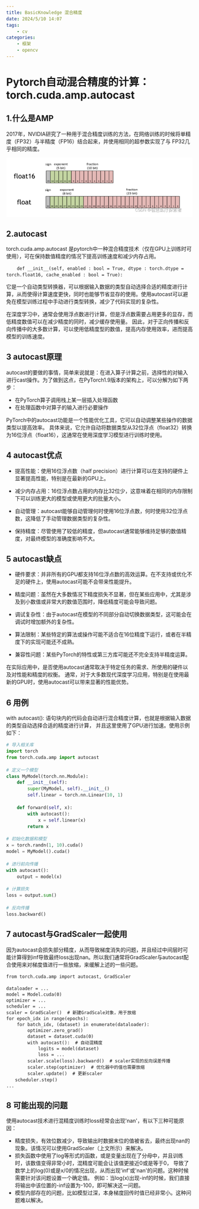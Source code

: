 ```yaml
---
title: BasicKnowledge 混合精度
date: 2024/5/10 14:07
tags:
    - cv
categories: 
    - 框架
    - opencv
---
```

# Pytorch自动混合精度的计算：torch.cuda.amp.autocast

## 1.什么是AMP
2017年，NVIDIA研究了一种用于混合精度训练的方法，在网络训练的时候将单精度（FP32）与半精度（FP16）结合起来，并使用相同的超参数实现了与
FP32几乎相同的精度。

![img.png](image/float16_32对比.png)

## 2.autocast

torch.cuda.amp.autocast 是pytorch中一种混合精度技术（仅在GPU上训练时可使用），可在保持数值精度的情况下提高训练速度和减少内存占用。

`    def __init__(self, enabled : bool = True, dtype : torch.dtype = torch.float16, cache_enabled : bool = True):`

它是一个自动类型转换器，可以根据输入数据的类型自动选择合适的精度进行计算，从而使得计算速度更快，同时也能够节省显存的使用。使用autocast可以避免在模型训练过程中手动进行类型转换，减少了代码实现的复杂性。

在深度学习中，通常会使用浮点数进行计算，但是浮点数需要占用更多的显存，而低精度数值可以在减少精度的同时，减少缓存使用量。
因此，对于正向传播和反向传播中的大多数计算，可以使用低精度型的数值，提高内存使用效率，进而提高模型的训练速度。

## 3 autocast原理

autocast的要做的事情，简单来说就是：在进入算子计算之前，选择性的对输入进行cast操作。为了做到这点，在PyTorch1.9版本的架构上，可以分解为如下两步：

* 在PyTorch算子调用栈上某一层插入处理函数
* 在处理函数中对算子的输入进行必要操作

PyTorch中的autocast功能是一个性能优化工具，它可以自动调整某些操作的数据类型以提高效率。
具体来说，它允许自动将数据类型从32位浮点（float32）转换为16位浮点（float16），这通常在使用深度学习模型进行训练时使用。

## 4 autocast优点

* 提高性能：使用16位浮点数（half precision）进行计算可以在支持的硬件上显著提高性能，特别是在最新的GPU上。

* 减少内存占用：16位浮点数占用的内存比32位少，这意味着在相同的内存限制下可以训练更大的模型或使用更大的批量大小。

* 自动管理：autocast能够自动管理何时使用16位浮点数，何时使用32位浮点数，这降低了手动管理数据类型的复杂性。

* 保持精度：尽管使用了较低的精度，但autocast通常能够维持足够的数值精度，对最终模型的准确度影响不大。

## 5 autocast缺点
* 硬件要求：并非所有的GPU都支持16位浮点数的高效运算。在不支持或优化不足的硬件上，使用autocast可能不会带来性能提升。

* 精度问题：虽然在大多数情况下精度损失不显著，但在某些应用中，尤其是涉及到小数值或非常大的数值范围时，降低精度可能会导致问题。

* 调试复杂性：由于autocast在模型的不同部分自动切换数据类型，这可能会在调试时增加额外的复杂性。

* 算法限制：某些特定的算法或操作可能不适合在16位精度下运行，或者在半精度下的实现可能还不成熟。

* 兼容性问题：某些PyTorch的特性或第三方库可能还不完全支持半精度运算。

在实际应用中，是否使用autocast通常取决于特定任务的需求、所使用的硬件以及对性能和精度的权衡。
通常，对于大多数现代深度学习应用，特别是在使用最新的GPU时，使用autocast可以带来显著的性能优势。

## 6 用例

with autocast(): 语句块内的代码会自动进行混合精度计算，也就是根据输入数据的类型自动选择合适的精度进行计算，
并且这里使用了GPU进行加速。使用示例如下：

```python
# 导入相关库
import torch
from torch.cuda.amp import autocast
 
# 定义一个模型
class MyModel(torch.nn.Module):
    def __init__(self):
        super(MyModel, self).__init__()
        self.linear = torch.nn.Linear(10, 1)
 
    def forward(self, x):
        with autocast():
            x = self.linear(x)
        return x
 
# 初始化数据和模型
x = torch.randn(1, 10).cuda()
model = MyModel().cuda()
 
# 进行前向传播
with autocast():
    output = model(x)
 
# 计算损失
loss = output.sum()
 
# 反向传播
loss.backward()
```
## 7 autocast与GradScaler一起使用

因为autocast会损失部分精度，从而导致梯度消失的问题，并且经过中间层时可能计算得到inf导致最终loss出现nan。所以我们通常将GradScaler与autocast配合使用来对梯度值进行一些放缩，来缓解上述的一些问题。

```
from torch.cuda.amp import autocast, GradScaler
 
dataloader = ...
model = Model.cuda(0)
optimizer = ...
scheduler = ...
scaler = GradScaler()  # 新建GradScale对象，用于放缩
for epoch_idx in range(epochs):
    for batch_idx, (dataset) in enumerate(dataloader):
        optimizer.zero_grad()
        dataset = dataset.cuda(0)
        with autocast():  # 自动混精度
            logits = model(dataset)
            loss = ...
        scaler.scale(loss).backward()  # scaler实现的反向误差传播
        scaler.step(optimizer)  # 优化器中的值也需要放缩
        scaler.update()  # 更新scaler
　　scheduler.step()
...
```

## 8 可能出现的问题

使用autocast技术进行混精度训练时loss经常会出现'nan'，有以下三种可能原因：

* 精度损失，有效位数减少，导致输出时数据末位的值被省去，最终出现nan的现象。该情况可以使用GradScaler（上文所示）来解决。
* 损失函数中使用了log等形式的函数，或是变量出现在了分母中，并且训练时，该数值变得非常小时，混精度可能会让该值更接近0或是等于0，
导致了数学上的log(0)或是x/0的情况出现，从而出现'inf'或'nan'的问题。这种时候需要针对该问题设置一个确定值。
例如：当log(x)出现-inf的时候，我们直接将输出中该位置的-inf设置为-100，即可解决这一问题。
* 模型内部存在的问题，比如模型过深，本身梯度回传时值已经非常小。这种问题难以解决。

